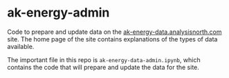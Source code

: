 # ak-energy-admin
Code to prepare and update data on the [ak-energy-data.analysisnorth.com](http://ak-energy-data.analysisnorth.com) site.
The home page of the site contains explanations of the types of data available.

The important file in this repo is `ak-energy-data-admin.ipynb`, 
which contains the code that will prepare and update the data for the site.
